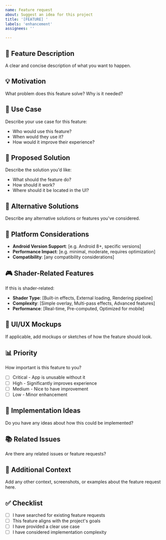 ```yaml
---
name: Feature request
about: Suggest an idea for this project
title: '[FEATURE] '
labels: 'enhancement'
assignees: ''

---
```


## 🚀 Feature Description
A clear and concise description of what you want to happen.

## 💡 Motivation
What problem does this feature solve? Why is it needed?

## 🎯 Use Case
Describe your use case for this feature:
- Who would use this feature?
- When would they use it?
- How would it improve their experience?

## 🎨 Proposed Solution
Describe the solution you'd like:
- What should the feature do?
- How should it work?
- Where should it be located in the UI?

## 🔄 Alternative Solutions
Describe any alternative solutions or features you've considered.

## 📱 Platform Considerations
- **Android Version Support**: [e.g. Android 8+, specific versions]
- **Performance Impact**: [e.g. minimal, moderate, requires optimization]
- **Compatibility**: [any compatibility considerations]

## 🎮 Shader-Related Features
If this is shader-related:
- **Shader Type**: [Built-in effects, External loading, Rendering pipeline]
- **Complexity**: [Simple overlay, Multi-pass effects, Advanced features]
- **Performance**: [Real-time, Pre-computed, Optimized for mobile]

## 🎨 UI/UX Mockups
If applicable, add mockups or sketches of how the feature should look.

## 📊 Priority
How important is this feature to you?
- [ ] Critical - App is unusable without it
- [ ] High - Significantly improves experience
- [ ] Medium - Nice to have improvement
- [ ] Low - Minor enhancement

## 🔧 Implementation Ideas
Do you have any ideas about how this could be implemented?

## 📚 Related Issues
Are there any related issues or feature requests?

## 📝 Additional Context
Add any other context, screenshots, or examples about the feature request here.

## ✅ Checklist
- [ ] I have searched for existing feature requests
- [ ] This feature aligns with the project's goals
- [ ] I have provided a clear use case
- [ ] I have considered implementation complexity